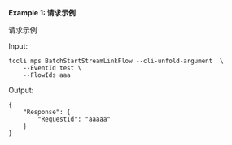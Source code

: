 **Example 1: 请求示例**

请求示例

Input: 

```
tccli mps BatchStartStreamLinkFlow --cli-unfold-argument  \
    --EventId test \
    --FlowIds aaa
```

Output: 
```
{
    "Response": {
        "RequestId": "aaaaa"
    }
}
```

